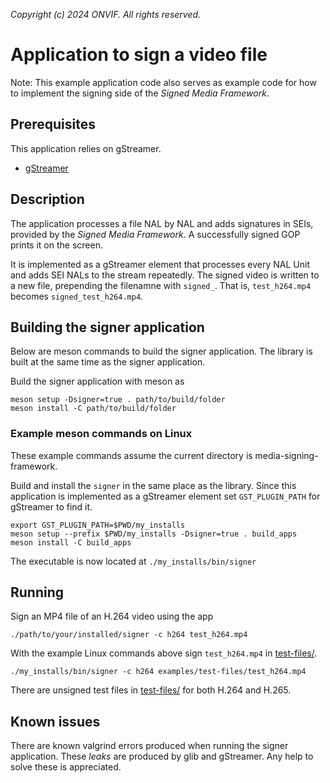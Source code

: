 *Copyright (c) 2024 ONVIF. All rights reserved.*

# Application to sign a video file
Note: This example application code also serves as example code for how to implement the
signing side of the *Signed Media Framework*.

## Prerequisites
This application relies on gStreamer.
- [gStreamer](https://gstreamer.freedesktop.org/documentation/installing/index.html?gi-language=c)

## Description
The application processes a file NAL by NAL and adds signatures in SEIs, provided by the
*Signed Media Framework*. A successfully signed GOP prints it on the screen.

It is implemented as a gStreamer element that processes every NAL Unit and adds SEI NALs
to the stream repeatedly. The signed video is written to a new file, prepending the
filenamne with `signed_`. That is, `test_h264.mp4` becomes `signed_test_h264.mp4`.

## Building the signer application
Below are meson commands to build the signer application. The library is built at the same
time as the signer application.

Build the signer application with meson as
```
meson setup -Dsigner=true . path/to/build/folder
meson install -C path/to/build/folder
```

### Example meson commands on Linux
These example commands assume the current directory is media-signing-framework.

Build and install the `signer` in the same place as the library. Since this application is
implemented as a gStreamer element set `GST_PLUGIN_PATH` for gStreamer to find it.
```
export GST_PLUGIN_PATH=$PWD/my_installs
meson setup --prefix $PWD/my_installs -Dsigner=true . build_apps
meson install -C build_apps
```
The executable is now located at `./my_installs/bin/signer`

## Running
Sign an MP4 file of an H.264 video using the app
```
./path/to/your/installed/signer -c h264 test_h264.mp4
```
With the example Linux commands above sign `test_h264.mp4` in
[test-files/](../../test-files/).
```
./my_installs/bin/signer -c h264 examples/test-files/test_h264.mp4
```

There are unsigned test files in [test-files/](../../test-files/) for both H.264 and H.265.

## Known issues
There are known valgrind errors produced when running the signer application. These
*leaks* are produced by glib and gStreamer. Any help to solve these is appreciated.
